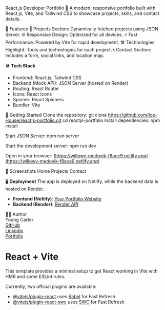 React.js Developer Portfolio
🚀 A modern, responsive portfolio built with React.js, Vite, and Tailwind CSS to showcase projects, skills, and contact details.

🌟 Features
📂 Projects Section: Dynamically fetched projects using JSON Server.
🌐 Responsive Design: Optimized for all devices.
⚡ Fast Performance: Powered by Vite for rapid development.
🛠️ Technologies Highlight: Tools and technologies for each project.
📞 Contact Section: Includes a form, social links, and location map.

🛠️ **Tech Stack**

- Frontend: React.js, Tailwind CSS
- Backend (Mock API): JSON Server (hosted on Render)
- Routing: React Router
- Icons: React Icons
- Spinner: React Spinners
- Bundler: Vite

🚀 Getting Started
Clone the repository:
git clone https://github.com/Ice-House/reactjs-portfolio.git
cd reactjs-portfolio
Install dependencies:
npm install

Start JSON Server:
npm run server

Start the development server:
npm run dev

Open in your browser:
[https://willowy-medovik-f8ace9.netlify.app](https://willowy-medovik-f8ace9.netlify.app)

📸 Screenshots
Home Projects Contact

🖥️ **Deployment**
The app is deployed on Netlify, while the backend data is hosted on Render.

- **Frontend (Netlify)**: [Your Portfolio Website](https://willowy-medovik-f8ace9.netlify.app)
- **Backend (Render)**: [Render API](https://your-api.onrender.com)

🧑‍💻 Author  
Young Carter  
[GitHub](https://github.com/Ice-House)  
[LinkedIn](https://www.linkedin.com/in/yong-carter)  
[Portfolio](https://willowy-medovik-f8ace9.netlify.app)

# React + Vite

This template provides a minimal setup to get React working in Vite with HMR and some ESLint rules.

Currently, two official plugins are available:

- [@vitejs/plugin-react](https://github.com/vitejs/vite-plugin-react/blob/main/packages/plugin-react/README.md) uses [Babel](https://babeljs.io/) for Fast Refresh
- [@vitejs/plugin-react-swc](https://github.com/vitejs/vite-plugin-react-swc) uses [SWC](https://swc.rs/) for Fast Refresh
